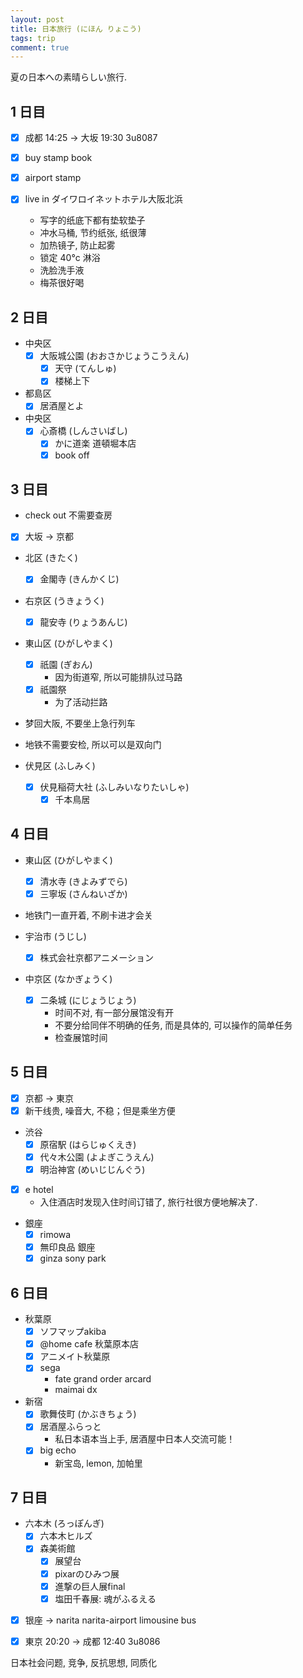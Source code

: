 ```yaml
---
layout: post
title: 日本旅行 (にほん りょこう)
tags: trip
comment: true
---
```


夏の日本への素晴らしい旅行.

## 1 日目

- [x] 成都 14:25 -> 大坂 19:30 3u8087

- [x] buy stamp book
- [x] airport stamp

- [x] live in ダイワロイネットホテル大阪北浜
  - 写字的纸底下都有垫软垫子
  - 冲水马桶, 节约纸张, 纸很薄
  - 加热镜子, 防止起雾
  - 锁定 40°c 淋浴
  - 洗脸洗手液
  - 梅茶很好喝

## 2 日目

- 中央区
  - [x] 大阪城公園 (おおさかじょうこうえん)
    - [x] 天守 (てんしゅ)
    - [x] 楼梯上下

- 都島区
  - [x] 居酒屋とよ

- 中央区
  - [x] 心斎橋 (しんさいばし)
    - [x] かに道楽 道頓堀本店
    - [x] book off

## 3 日目

- check out 不需要查房

- [x] 大坂 -> 京都

- 北区 (きたく)
  - [x] 金閣寺 (きんかくじ)

- 右京区 (うきょうく)
  - [x] 龍安寺 (りょうあんじ)

- 東山区 (ひがしやまく)
  - [x] 祇園  (ぎおん)
    - 因为街道窄, 所以可能排队过马路
  - [x] 祇園祭
    - 为了活动拦路

- 梦回大阪, 不要坐上急行列车
- 地铁不需要安检, 所以可以是双向门

- 伏見区 (ふしみく)
  - [x] 伏見稲荷大社 (ふしみいなりたいしゃ)
    - [x] 千本鳥居

## 4 日目

- 東山区 (ひがしやまく)
  - [x] 清水寺 (きよみずでら)
  - [x] 三寧坂 (さんねいざか)

- 地铁门一直开着, 不刷卡进才会关

- 宇治市 (うじし)
  - [x] 株式会社京都アニメーション

- 中京区 (なかぎょうく)
  - [x] 二条城 (にじょうじょう)
    - 时间不对, 有一部分展馆没有开
    - 不要分给同伴不明确的任务, 而是具体的, 可以操作的简单任务
    - 检查展馆时间

## 5 日目

- [x] 京都 -> 東京
- [x] 新干线贵, 噪音大, 不稳；但是乘坐方便

- 渋谷
  - [x] 原宿駅 (はらじゅくえき)
  - [x] 代々木公園 (よよぎこうえん)
  - [x] 明治神宮 (めいじじんぐう)

- [x] e hotel
  - 入住酒店时发现入住时间订错了, 旅行社很方便地解决了.

- 銀座
  - [x] rimowa
  - [x] 無印良品 銀座
  - [x] ginza sony park

## 6 日目

- 秋葉原
  - [x] ソフマップakiba
  - [x] @home cafe 秋葉原本店
  - [x] アニメイト秋葉原
  - [x] sega
    - fate grand order arcard
    - maimai dx

- 新宿
  - [x] 歌舞伎町 (かぶきちょう)
  - [x] 居酒屋ふらっと
    - 私日本语本当上手, 居酒屋中日本人交流可能！
  - [x] big echo
    - 新宝岛, lemon, 加帕里

## 7 日目

- 六本木 (ろっぽんぎ)
  - [x] 六本木ヒルズ
  - [x] 森美術館
    - [x] 展望台
    - [x] pixarのひみつ展
    - [x] 進撃の巨人展final
    - [x] 塩田千春展: 魂がふるえる

- [x] 银座 -> narita narita-airport limousine bus

- [x] 東京 20:20 -> 成都  12:40 3u8086

日本社会问题, 竞争, 反抗思想, 同质化
